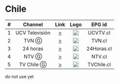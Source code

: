 <h1>Chile</h1>

| #  | Channel        | Link  | Logo | EPG id |
|:--:|:--------------:|:-----:|:----:|:------:|
| 1  | UCV Televisión | [>](https://unlimited1-cl-isp.dps.live/ucvtv2/ucvtv2.smil/playlist.m3u8) | <img height="20" src="https://i.imgur.com/2VL4Pts.png"/> | UCVTV.cl |
| 2  | TVN Ⓖ | [>](https://sktv-forwarders.7m.pl/get.php?x=TVN) | <img height="20" src="https://i.imgur.com/WoN1dai.png"/> | TVN.cl |
| 3  | 24 horas | [>](https://mdstrm.com/live-stream-playlist/57d1a22064f5d85712b20dab.m3u8) | <img height="20" src="https://i.imgur.com/0rF6Kub.png"/> | 24Horas.cl |
| 4  | NTV Ⓖ | [>](https://mdstrm.com/live-stream-playlist/5aaabe9e2c56420918184c6d.m3u8) | <img height="20" src="https://i.imgur.com/pt2Kj1A.png"/> | NTV.cl |
| 5  | TV Chile Ⓖ | [>](https://mdstrm.com/live-stream-playlist/533adcc949386ce765657d7c.m3u8) | <img height="20" src="https://i.imgur.com/yCL888l.png"/> | TVChile.cl |

do not use yet
